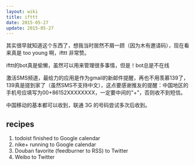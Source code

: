 ```yaml
---
layout: wiki
title: ifttt
date: 2015-05-27
update: 2015-05-27
---
```


其实很早就知道这个东西了，想我当时居然不屑一顾（因为木有邀请码），现在看来真是 too young 啊，ifttt 非常赞。

ifttt的bot真是偷懒，虽然可以用来管理很多事情，但是！bot总是不在线

激活SMS频道，最给力的应用是作为gmail的新邮件提醒，再也不用羡慕139了，139真是搓到家了（虽然SMS不支持中文），这点要感谢推友的提醒：中国地区的手机号应填写为00+86152XXXXXXXX，一定要中间的"+"，否则收不到短信。

中国移动的基本都可以收到，联通 3G 的号码尝试多次后收到。

## recipes
1. todoist finished to Google calendar
2. nike+ running to Google calendar
3. Douban favorite (feedburner to RSS) to Twitter
4. Weibo to Twitter
